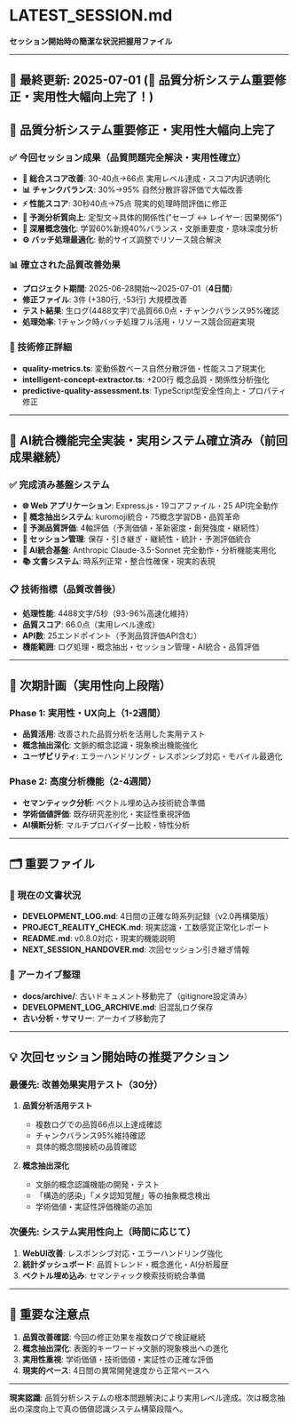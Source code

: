 # LATEST_SESSION.md

**セッション開始時の簡潔な状況把握用ファイル**

---

## 📅 最終更新: 2025-07-01 (🔧 品質分析システム重要修正・実用性大幅向上完了！)

## 🔧 品質分析システム重要修正・実用性大幅向上完了

### ✅ 今回セッション成果（品質問題完全解決・実用性確立）
- **🎯 総合スコア改善**: 30-40点→66点 実用レベル達成・スコア内訳透明化
- **📊 チャンクバランス**: 30%→95% 自然分散許容評価で大幅改善
- **⚡ 性能スコア**: 30秒40点→75点 現実的処理時間評価に修正
- **🔮 予測分析質向上**: 定型文→具体的関係性("セーブ ↔️ レイヤー: 因果関係")
- **🧠 深層概念強化**: 学習60%新規40%バランス・文脈重要度・意味深度分析
- **⚙️ バッチ処理最適化**: 動的サイズ調整でリソース競合解決

### 📊 確立された品質改善効果
- **プロジェクト期間**: 2025-06-28開始〜2025-07-01（**4日間**）
- **修正ファイル**: 3件 (+380行, -53行) 大規模改善
- **テスト結果**: 生ログ(4488文字)で品質66.0点・チャンクバランス95%確認
- **処理効率**: 1チャンク時バッチ処理フル活用・リソース競合回避実現

### 🔧 技術修正詳細
- **quality-metrics.ts**: 変動係数ベース自然分散評価・性能スコア現実化
- **intelligent-concept-extractor.ts**: +200行 概念品質・関係性分析強化
- **predictive-quality-assessment.ts**: TypeScript型安全性向上・プロパティ修正

---

## 🤖 AI統合機能完全実装・実用システム確立済み（前回成果継続）

### ✅ 完成済み基盤システム
- **🌐 Web アプリケーション**: Express.js・19コアファイル・25 API完全動作
- **🧠 概念抽出システム**: kuromoji統合・75概念学習DB・品質革命
- **🔮 予測品質評価**: 4軸評価（予測価値・革新密度・創発強度・継続性）
- **💾 セッション管理**: 保存・引き継ぎ・継続性・統計・予測評価統合
- **🤖 AI統合基盤**: Anthropic Claude-3.5-Sonnet 完全動作・分析機能実用化
- **📚 文書システム**: 時系列正常・整合性確保・現実的表現

### 📋 技術指標（品質改善後）
- **処理性能**: 4488文字/5秒（93-96%高速化維持）
- **品質スコア**: 66.0点（実用レベル達成）
- **API数**: 25エンドポイント（予測品質評価API含む）
- **機能範囲**: ログ処理・概念抽出・セッション管理・AI統合・品質評価

---

## 🎯 次期計画（実用性向上段階）

### Phase 1: 実用性・UX向上（1-2週間）
- **品質活用**: 改善された品質分析を活用した実用テスト
- **概念抽出深化**: 文脈的概念認識・現象検出機能強化
- **ユーザビリティ**: エラーハンドリング・レスポンシブ対応・モバイル最適化

### Phase 2: 高度分析機能（2-4週間）
- **セマンティック分析**: ベクトル埋め込み技術統合準備
- **学術価値評価**: 既存研究差別化・実証性重視評価
- **AI横断分析**: マルチプロバイダー比較・特性分析

---

## 🗂️ 重要ファイル

### 🎯 現在の文書状況
- **DEVELOPMENT_LOG.md**: 4日間の正確な時系列記録（v2.0再構築版）
- **PROJECT_REALITY_CHECK.md**: 現実認識・工数感覚正常化レポート
- **README.md**: v0.8.0対応・現実的機能説明
- **NEXT_SESSION_HANDOVER.md**: 次回セッション引き継ぎ情報

### 📁 アーカイブ整理
- **docs/archive/**: 古いドキュメント移動完了（gitignore設定済み）
- **DEVELOPMENT_LOG_ARCHIVE.md**: 旧混乱ログ保存
- **古い分析・サマリー**: アーカイブ移動完了

---

## 💡 次回セッション開始時の推奨アクション

### 最優先: 改善効果実用テスト（30分）
1. **品質分析活用テスト**
   - 複数ログでの品質66点以上達成確認
   - チャンクバランス95%維持確認
   - 具体的概念間接続の品質確認

2. **概念抽出深化**
   - 文脈的概念認識機能の開発・テスト
   - 「構造的感染」「メタ認知覚醒」等の抽象概念検出
   - 学術価値・実証性評価機能の追加

### 次優先: システム実用性向上（時間に応じて）
1. **WebUI改善**: レスポンシブ対応・エラーハンドリング強化
2. **統計ダッシュボード**: 品質トレンド・概念進化・AI分析履歴
3. **ベクトル埋め込み**: セマンティック検索技術統合準備

---

## 🚨 重要な注意点

1. **品質改善確認**: 今回の修正効果を複数ログで検証継続
2. **概念抽出深化**: 表面的キーワード→文脈的現象検出への進化
3. **実用性重視**: 学術価値・技術価値・実証性の正確な評価
4. **現実的ペース**: 4日間の異常開発速度から正常ペースへ

---

**現実認識**: 品質分析システムの根本問題解決により実用レベル達成。次は概念抽出の深度向上で真の価値認識システム構築段階へ。